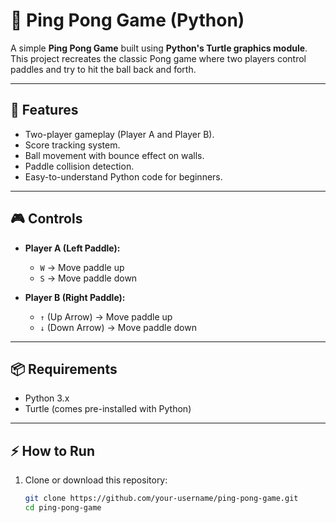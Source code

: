 # 🏓 Ping Pong Game (Python)

A simple **Ping Pong Game** built using **Python's Turtle graphics module**.  
This project recreates the classic Pong game where two players control paddles and try to hit the ball back and forth.

---

## 🚀 Features
- Two-player gameplay (Player A and Player B).
- Score tracking system.
- Ball movement with bounce effect on walls.
- Paddle collision detection.
- Easy-to-understand Python code for beginners.

---

## 🎮 Controls
- **Player A (Left Paddle):**
  - `W` → Move paddle up  
  - `S` → Move paddle down  

- **Player B (Right Paddle):**
  - `↑` (Up Arrow) → Move paddle up  
  - `↓` (Down Arrow) → Move paddle down  

---

## 📦 Requirements
- Python 3.x  
- Turtle (comes pre-installed with Python)

---

## ⚡ How to Run
1. Clone or download this repository:  
   ```bash
   git clone https://github.com/your-username/ping-pong-game.git
   cd ping-pong-game
